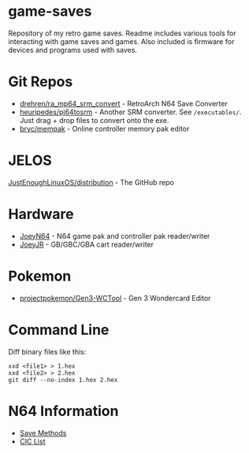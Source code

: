 # game-saves

Repository of my retro game saves. Readme includes various tools for interacting with game saves and games. Also included is firmware for devices and programs used with saves.

# Git Repos

* [drehren/ra_mp64_srm_convert](https://github.com/drehren/ra_mp64_srm_convert) - RetroArch N64 Save Converter
* [heuripedes/pj64tosrm](https://github.com/heuripedes/pj64tosrm) - Another SRM converter. See `/executables/`. Just drag + drop files to convert onto the exe.
* [bryc/mempak](https://github.com/bryc/mempak) - Online controller memory pak editor

# JELOS

[JustEnoughLinuxOS/distribution](https://github.com/JustEnoughLinuxOS/distribution) - The GitHub repo

# Hardware

* [JoeyN64](https://bennvenn.myshopify.com/products/joeyn64-cart-flasher) - N64 game pak and controller pak reader/writer
* [JoeyJR](https://bennvenn.myshopify.com/products/usb-gb-c-cart-dumper-the-joey-jr) - GB/GBC/GBA cart reader/writer

# Pokemon

* [projectpokemon/Gen3-WCTool](https://github.com/projectpokemon/Gen3-WCTool) - Gen 3 Wondercard Editor

# Command Line

Diff binary files like this:
```
xxd <file1> > 1.hex
xxd <file2> > 2.hex
git diff --no-index 1.hex 2.hex
```

# N64 Information

* [Save Methods](http://micro-64.com/database/gamesave.shtml)
* [CIC List](http://micro-64.com/database/gamecic.shtml)